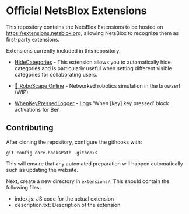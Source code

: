 # Official NetsBlox Extensions

This repository contains the NetsBlox Extensions to be hosted on https://extensions.netsblox.org, allowing NetsBlox to recognize them as first-party extensions.

Extensions currently included in this repository:
 
 - [HideCategories](https://dev.netsblox.org/?extensions=[%22https://extensions.netsblox.org/extensions/HideCategories/index.js%22]#) - This extension allows you to automatically hide categories and is particularly useful when setting different visible categories for collaborating users.
 
 - [🤖 RoboScape Online](https://dev.netsblox.org/?extensions=[%22https://extensions.netsblox.org/extensions/RoboScapeOnline/index.js%22]#) - Networked robotics simulation in the browser! (WIP)
 
 - [WhenKeyPressedLogger](https://dev.netsblox.org/?extensions=[%22https://extensions.netsblox.org/extensions/WhenKeyPressedLogger/index.js%22]#) - Logs 'When [key] key pressed' block activations for Ben
 

## Contributing
After cloning the repository, configure the githooks with:
```
git config core.hooksPath .githooks
```
This will ensure that any automated preparation will happen automatically such as updating the website.

Next, create a new directory in `extensions/`. This should contain the following files:
- index.js: JS code for the actual extension
- description.txt: Description of the extension